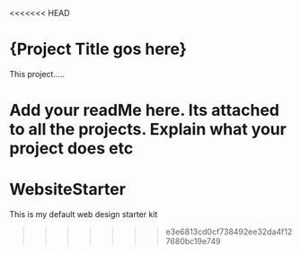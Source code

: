 <<<<<<< HEAD
# {Project Title gos here}
This project.....


Add your readMe here. Its attached to all the projects.
Explain what your project does etc
=======
# WebsiteStarter
This is my default web design starter kit 
>>>>>>> e3e6813cd0cf738492ee32da4f127680bc19e749
